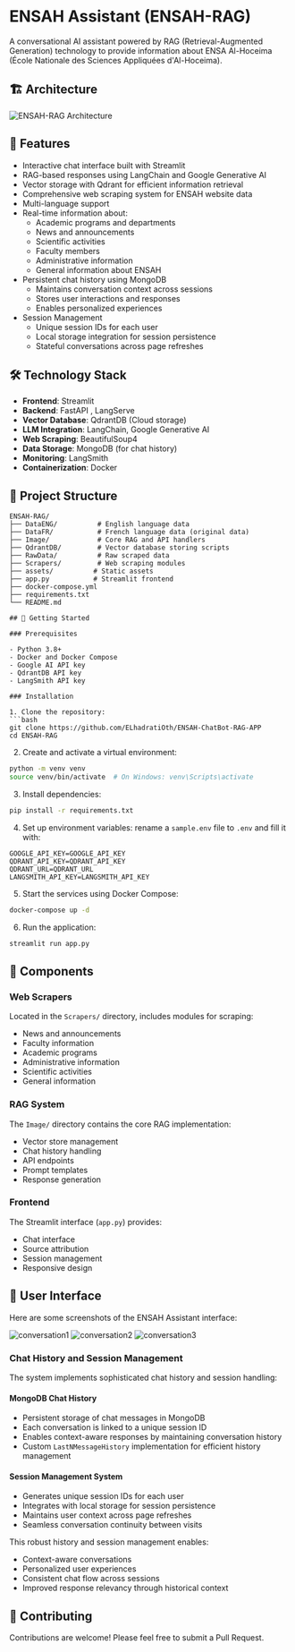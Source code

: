# ENSAH Assistant (ENSAH-RAG)

A conversational AI assistant powered by RAG (Retrieval-Augmented Generation) technology to provide information about ENSA Al-Hoceima (École Nationale des Sciences Appliquées d'Al-Hoceima).

## 🏗️ Architecture

![ENSAH-RAG Architecture](assets/Archi.png)

## 🌟 Features

- Interactive chat interface built with Streamlit
- RAG-based responses using LangChain and Google Generative AI
- Vector storage with Qdrant for efficient information retrieval
- Comprehensive web scraping system for ENSAH website data
- Multi-language support 
- Real-time information about:
  - Academic programs and departments
  - News and announcements
  - Scientific activities
  - Faculty members
  - Administrative information
  - General information about ENSAH
- Persistent chat history using MongoDB
  - Maintains conversation context across sessions
  - Stores user interactions and responses
  - Enables personalized experiences
- Session Management
  - Unique session IDs for each user
  - Local storage integration for session persistence
  - Stateful conversations across page refreshes

## 🛠️ Technology Stack

- **Frontend**: Streamlit
- **Backend**: FastAPI , LangServe
- **Vector Database**: QdrantDB (Cloud storage)
- **LLM Integration**: LangChain, Google Generative AI
- **Web Scraping**: BeautifulSoup4
- **Data Storage**: MongoDB (for chat history)
- **Monitoring**: LangSmith
- **Containerization**: Docker

## 📁 Project Structure

```
ENSAH-RAG/
├── DataENG/          # English language data
├── DataFR/           # French language data (original data)
├── Image/            # Core RAG and API handlers
├── QdrantDB/         # Vector database storing scripts
├── RawData/          # Raw scraped data
├── Scrapers/         # Web scraping modules
├── assets/          # Static assets
├── app.py           # Streamlit frontend
├── docker-compose.yml
├── requirements.txt
└── README.md

## 🚀 Getting Started

### Prerequisites

- Python 3.8+
- Docker and Docker Compose
- Google AI API key
- QdrantDB API key
- LangSmith API key

### Installation

1. Clone the repository:
```bash
git clone https://github.com/ELhadratiOth/ENSAH-ChatBot-RAG-APP
cd ENSAH-RAG
```

2. Create and activate a virtual environment:
```bash
python -m venv venv
source venv/bin/activate  # On Windows: venv\Scripts\activate
```

3. Install dependencies:
```bash
pip install -r requirements.txt
```

4. Set up environment variables:
rename a `sample.env` file to `.env` and fill it with:
```
GOOGLE_API_KEY=GOOGLE_API_KEY
QDRANT_API_KEY=QDRANT_API_KEY
QDRANT_URL=QDRANT_URL
LANGSMITH_API_KEY=LANGSMITH_API_KEY
```

5. Start the services using Docker Compose:
```bash
docker-compose up -d
```

6. Run the application:
```bash
streamlit run app.py
```

## 🔧 Components

### Web Scrapers
Located in the `Scrapers/` directory, includes modules for scraping:
- News and announcements
- Faculty information
- Academic programs
- Administrative information
- Scientific activities
- General information

### RAG System
The `Image/` directory contains the core RAG implementation:
- Vector store management
- Chat history handling
- API endpoints
- Prompt templates
- Response generation

### Frontend
The Streamlit interface (`app.py`) provides:
- Chat interface
- Source attribution
- Session management
- Responsive design

## 📸 User Interface

Here are some screenshots of the ENSAH Assistant interface:

![conversation1](assets/conv1.png)
![conversation2](assets/conv2.png)
![conversation3](assets/conv3.png)

### Chat History and Session Management
The system implements sophisticated chat history and session handling:

#### MongoDB Chat History
- Persistent storage of chat messages in MongoDB
- Each conversation is linked to a unique session ID
- Enables context-aware responses by maintaining conversation history
- Custom `LastNMessageHistory` implementation for efficient history management

#### Session Management System
- Generates unique session IDs for each user
- Integrates with local storage for session persistence
- Maintains user context across page refreshes
- Seamless conversation continuity between visits

This robust history and session management enables:
- Context-aware conversations
- Personalized user experiences
- Consistent chat flow across sessions
- Improved response relevancy through historical context

## 🤝 Contributing

Contributions are welcome! Please feel free to submit a Pull Request.
